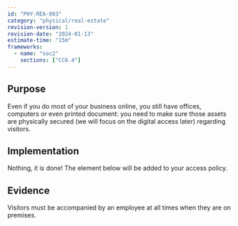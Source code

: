 ```yaml
---
id: "PHY-REA-003"
category: "physical/real-estate"
revision-version: 1
revision-date: "2024-01-13"
estimate-time: "15m"
frameworks:
  - name: "soc2"
    sections: ["CC6.4"]
---
```


## Purpose

Even if you do most of your business online, you still have offices,
computers or even printed document: you need to make sure those assets
are physically secured (we will focus on the digital access later)
regarding visitors.

## Implementation

Nothing, it is done! The element below will be added to your access
policy.

## Evidence

Visitors must be accompanied by an employee at all times when they are
on premises.
